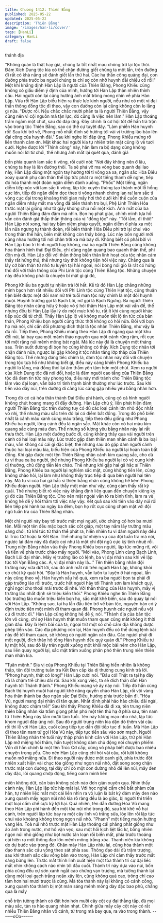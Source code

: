 ```yaml
---
title: Chương 1412: Thiên Bằng
published: 2025-05-22
updated: 2025-05-22
description: 'Thiên Bằng'
image: '/images/han-li/cover/'
tags: [HanLi]
category: HanLi
draft: false
---
```


thánh địa

"Không quản là thật hay giả, chúng ta tốt nhất mau chóng trở lại
tộc thôi. Đám Xích Dung tộc kia có thể chặn đường giết chúng ta
một lần, trên đường đi rất có khả năng sẽ đánh giết lần thứ hai.
Các hạ thần công quảng đại, con đường phía trước ba người
chúng ta chỉ sợ còn nhờ huynh đài chiếu cố rồi!" Một khi khẳng
định Hàn Lập là người của Thiên Bằng, Phong Khiếu cũng không
có giấu diếm ý định của mình, hướng tới Hàn Lập thản nhiên
thỉnh cầu.
Hai người còn lại cũng hướng ánh mắt trông mong nhìn về phía
Hàn Lập.
Vừa rồi Hàn Lập biểu hiện ra thực lực kinh người, nếu như có
một vị đại thần thông đồng tộc đi theo, vậy con đường còn lại
cũng không còn lo lắng gì nữa.
"Được rồi. Nếu chắc chắc mười phần ta là người Thiên Bằng, vậy
cũng nên vì cội nguồn mà tận lực, đó cũng là việc nên làm." Hàn
Lập thoáng trầm ngâm một chút, sau đó đáp ứng.
Đây chính là cơ hội tốt để hắn trà trộn vào trong tộc Thiên Bằng,
sao có thể cự tuyệt đây.
"Làm phiền Hàn huynh rồi! Sau khi trở về, Phong mỗ nhất định sẽ
hướng tới vài vị trưởng lão báo lên đại công của huynh đài." Sau
khi nghe lời đáp ứng, Phong Khiếu mừng rỡ liên thanh cảm ơn.
Mặt khác hai người kia tự nhiên trên mặt cũng lộ vẻ tươi cười.
Nghe được lời "Thỉnh công" này, hắn làm ra bộ dạng cũng không
muốn nói lời từ chối, thế nhưng ánh mắt lại quét qua, đánh giá

bốn phía quanh lam sắc ti võng, rồi cười nói: "Nơi đây không nên
ở lâu, chúng ta hay là lên đường thôi. Ta sẽ phá vỡ ma võng bao
quanh đại lao này, Hàn Lập dùng một ngón tay hướng tới ti võng
xa xa, ngân sắc Hỏa Điểu xoay quanh phụ cận thân thể lập tức
phát ra một tiếng thanh dễ nghe, tiếp đó hóa thành một đoàn
ngân diễm đánh xuống.
"Phốc" Một tiếng, ngân diễm tiếp xúc với lam sắc ti võng, lập tức
xuyên thủng tạo thành một lỗ hổng cực lớn, tiếp đó ngân diễm dọc
theo ti võng nhanh chóng lan ra! lam sắc ti võng cực đại trong
khoảng thời gian mấy hơi thở dưới khí thế cuồn cuộn của ngân
diễm nháy mắt ma võng đã biến thành tro bụi, Phệ Linh Thiên
Hỏa trước mặt lại giống như tờ giấy không chịu nổi một kích.
Ánh mắt của ba người Thiên Bằng đăm đăm mà nhìn.
Bọn họ phát giác, chính mình tựa hồ vẫn còn đánh giá thấp thần
thông của vị "đồng tộc" này.
"Tốt lắm, đi thôi!"
Hàn Lập nói xong, hai tay bấm niệm pháp quyết, ngân diễm ở
phía xa một lần nữa ngưng tụ thành đoàn, rồi biến thành Hỏa
Điểu phi trở lại chui vào trong thân thể hắn, biến mất không còn
thấy bóng.
Lúc này bốn người mới cùng nhau hướng tới nơi chân trời xa mà
bay đi.
Không biết có phải bởi vì Hàn Lập bảo trì hình người hay không,
mà ba người Thiên Bằng cũng không hóa thành hình thái Đại
Điểu, chỉ dùng ngân quang bao quanh thân thể, phi độn mà đi.
Hàn Lập đối với thần thông biến thân linh hoạt của tộc nhân cảm
thấy rất hứng thú, thế nhưng tùy thời không tiện hỏi việc này.
Chẳng qua là lấy cớ bản thân từ nhỏ tu luyện tại hải ngoại, nói
bóng nói gió là rất có hứng thú đối với thần thông của Phi Linh tộc
cùng Thiên Bằng tộc.
Những chuyện này đều không phải là chuyện bí mật gì gì đó,

Phong Khiếu ba người tự nhiên trả lời hết.
Kể từ đó Hàn Lập chẳng những minh bạch hơn rất nhiều đối với
Phi Linh tộc cùng Thiên Hạt tộc, cũng thuận tiện biết được một đôi
nam nữ trẻ tuổi man tộc này chính là một đôi huynh muội.
Huynh trưởng gọi là Bạch Lôi, nữ gọi là Bạch Ngưng.
Ba người Thiên Bằng tộc nhân cũng hữu ý hoặc vô ý hỏi thăm
Hàn Lập một vài vấn đề, thế nhưng đều bị Hàn Lập lấy lý do một
mực khổ tu, rất ít khi cùng người khác tiếp xúc để từ chối.
Thấy Hàn Lập lộ vẻ không muốn tiết lộ tin tức của bản thân,
Phong Khiếu bọn người cũng thức thời không có hỏi nữa.
Đối với bọn họ mà nói, chỉ cần đối phương đích thật là tộc nhân
Thiên Bằng, như vậy là đủ rồi.
Tiếp theo, Phong Khiếu mang theo Hàn Lập đi ngang qua một
khu đồi núi, lại bay qua một mảnh thảo nguyên qua một cánh
rừng rậm, rốt cục tới một rặng núi mênh mông bát ngát.
Mà lúc này đã là chuyện một tháng sau.
Trên suốt đường đi bọn họ cũng không có thấy Xích Dung tộc
nhân tới chặn đánh nữa, ngược lại gặp không ít tộc nhân tầng lớp
thấp của Thiên Bằng tộc.
Thế nhưng đáng tiếc chính là, đám tộc nhân này đối với chuyện
trong tộc tựa hồ như không biết gì, điều này càng khiến Phong
Khiếu ba người lo lắng, mà đồng thời lại âm thầm yên tâm hơn
một chút.
Xem ra người của Xích Dung tộc đã nói dối, hoặc là đám người
cao tầng của Thiên Bằng tộc đã đem tin tức này phong tỏa, điều
này mới tránh cho Thiên Bằng tộc lâm vào đại loạn, vẫn bảo trì
tình trạnh bình thường như lúc trước.
Sau khi tiến vào dãy núi, trên đường đi càng lúc càng gặp nhiều
yêu bằng nhân hơn.

Trong đó có cả hóa thân thành Đại Điểu phi hành, cũng có cả
hình người không chút hoang mang đi đầy đường.
Hàn Lập chú ý, liền phát hiện đám người Thiên Bằng tộc trên
đường tuy có đủ các loại cánh lớn nhỏ độc nhất vô nhị, thế nhưng
màu sắc trên đó lại có điểm bất đồng.
Trong đó phổ biến nhất là cánh màu xanh cùng màu trắng, tiếp
theo đều giống như Phong Khiếu ba người, lông cánh đều là ngân
sắc.
Mặt khác còn có hai màu kim quang sắc cùng màu đen. Thế
nhưng số lượng yêu bằng nhân này lại rất thưa thớt. Hàn Lập một
đường bước đi, cũng không thấy qua vài người trên cánh có hai
loại màu này.
Lúc trước gặp đám thiên man nhân cánh là ba loại màu, vẫn
không có cái gì đặc biệt, thế nhưng sau đó gặp đám người cánh
thuộc hai loại màu kia, biểu hiện của Phong Khiếu ba người lại
hoàn toàn bất đồng.
Khi gặp được một tên Thiên Bằng nhân cánh kim quang sắc, cho
dù tu vi thua xa ba người, thế nhưng Phong Khiếu ba người lại có
vẻ cung kính dị thường, chủ động tiến lên chào. Thế nhưng khi
gặp hai gã hắc sí Thiên Bằng, Phong Khiếu ba người lại nghiêm
sắc mặt, cũng không tiến lên, cũng không chào hỏi, lại làm như
không thấy trực tiếp đi qua bên người hai tên này.
Mà tu vi của hai gã hắc sí thiên bằng nhân cũng không hề kém
Phong Khiếu đoàn người.
Hàn Lập thấy một màn như vậy, cũng cảm thấy rất kỳ quái. Thế
nhưng biết rõ việc này khẳng định liên quan đến chuyện kiêng kỵ
gì đó của Thiên Bằng tộc. Cho nên mặt ngoài vẫn tỏ ra bình tĩnh,
làm ra vẻ không hề để ý hỏi thăm tới việc này vậy.
Kết quả sau khi tiến vào dãy núi rồi liên tiếp phi hành ba ngày ba
đêm, bọn họ rốt cục cũng chạm mặt với đội ngũ tuần tra của
Thiên Bằng nhân.

Một chi người này bay tới trước mặt mọi người, ước chừng có hơn
ba mươi tên. Mỗi một tên đều mặc bạch sắc cốt giáp, một tay nắm
lấy trường mâu sáng chói, từ khí tức từ thân thể phát ra, hiển
nhiên tu vi đám người này đều là Trúc Cơ hoặc là Kết Đan.
Thế nhưng từ nhiệm vụ của đội tuần tra mà nói, ngược lại đám
này đã được coi như là một chi đội ngũ cực kỳ tinh nhuệ rồi.
Trung niên Bằng nhân vừa thấy Phong Khiếu bọn người, lập tức
mừng rỡ, vội vã tiến về phía trước chào mấy người.
"Mời vào, Phong Linh cùng Bạch Linh, Bạch Lôi đại nhân. Mấy vị
trưởng lão có lệnh, ba vị đại nhân sau khi về lập tức tới Vạn Bằng
các. A, vị đại nhân này là..." Tên thiên bằng nhân đội trưởng này
vừa dứt lời, sau đó ánh mắt rơi trên người Hàn Lập, không khỏi có
chút kỳ quái hỏi.
"Đây là Hàn huynh, vẫn luôn tu luyện ở hải ngoại, lần này cũng
theo về. Hàn huynh xấu hổ quá, xem ra ba người bọn ta phải đi
gặp trưởng lão rồi trước, trước hết ngươi hãy tới Thánh sơn làm
khách quý, nghỉ ngơi cho thoải mái trước đi nhé. Với thần thông
của Hàn huynh, mấy vị trưởng lão nhất định sẽ triệu kiến thôi."
Phong Khiếu nghe tin Thiên Bằng tộc trưởng lão muốn triệu kiến
bọn họ, sắc mặt khẽ biến, sau đó quay lại nói với Hàn Lập.
"Không sao, tại hạ lần đầu tiên trở về bản tộc, nguyên bản có ý
định trước tiên một mình đi tham quan đã. Phong huynh các
ngươi nếu vội cứ đi trước đi." Hàn Lập cũng không hề để ý, nói.
"Thánh địa của bản tộc lớn vô cùng, chỉ sợ Hàn huynh thật muốn
tham quan cũng mất không ít thời gian đâu. Đây là lệnh bài của
ta, ngoại trừ một số chỗ cấm địa không được phép tiến vào. Các
địa phương còn lại, Hàn huynh đều có thể dùng lệnh bài này để
tới tham quan, sẽ không có người ngăn cản đâu. Các ngươi phái
đi một người, đích thân hộ tống Hàn huynh đếu quý quán đi."
Phong Khiếu tư lự một hồi, sau đó lấy trên người xuống một khối
mộc bài ném cho Hàn Lập, sau liền quay người lại, sắc mặt trầm
xuống phân phó thên trung niên thiên man nhân kia.

"Tuân mệnh." Địa vị của Phong Khiếu tại Thiên Bằng hiển nhiên là
không thấp, tên đội trưởng tuần tra Kết Đan cấp kia dị thường
cung kính trả lời.
"Phong huynh, thật có lòng!" Hàn Lập cười nói.
"Đâu có! Thật ra tại hạ đây đã là chậm trễ chiêu đãi rồi. Sau khi
xong việc, ta sẽ đích thân dẫn Hàn huynh tới Thánh thành."
Phong Khiếu mang vẻ áy náy nói.
Tiếp đó hắn cùng Bạch thị huynh muội hai người khẽ nâng quyền
chào Hàn Lập, rồi vội vàng hóa thân thành ba đạo ngân sắc Đại
Điểu, hướng phía trước bắn đi.
"Hóa Vũ, ngươi mang đại nhân đi tân quán. Nhất định phải hảo
hảo chiêu đãi ngài, không được chậm trễ!" Sau khi thấy Phong
Khiếu đã đi xa, tên trung niên thiên bằng nhân kia trầm giọng
phân phó một tên thủ hạ ở phía sau, tên nam tử Thiên Bằng này
tầm mười tám tuổi.
Tên này tướng mạo nho nhã, lập tức khom người đáp ứng nói.
Sau đó người trung niên kia dặn dò thêm vài câu rồi thi lễ với Hàn
Lập, cuối cùng tiếp tục dẫn đội tiếp tục đi tuần.
Mà Hàn Lập đi theo tên nam tử gọi Hóa Vũ này, tiếp tục tiến sâu
vào sơn mạch.
Người Thiên Bằng nhân trẻ tuổi này thập phần kính cẩn với Hàn
Lập, trừ phi Hàn Lập mở miệng hỏi thăm, hắn tuyệt không dám
chủ động nói chuyện phiếm.
Vốn dĩ hắn chính là một tên Trúc Cơ cấp, cũng vô pháp biết được
bao nhiêu chuyện trọng yếu. Cho nên Hàn Lập cũng chỉ hỏi vài
câu, rồi lười không muốn mở miệng nữa.
Đi theo người này được một canh giờ, phía trước đột nhiên xuất
hiện vài chục tòa giống như ngọn núi nhỏ, đặt song song chặn
trước mặt con đường, tại đây chỉ có một con đường nhỏ để lên
núi, mây đen dày đặc, lôi quang chớp động, tiếng oanh minh liên

miên không dứt, căn bản không cách nào đơn giản xuyên qua.
Nhìn thấy cảnh này, Hàn Lập lập tức híp mắt lại.
Với học nghệ cấm chế bất phàm của hắn, tự nhiên liếc mắt một
cái liền nhìn ra vô luận là bất kỳ đám mây đen nào xung quanh
mấy ngọn núi nhỏ kia rõ ràng đều là ảo giác, bị người thi triển một
loại cấm chế cực kỳ lợi hại.
Quả nhiên, tên dẫn đường Hóa Vũ mang theo Hàn Lập phi hành
đến một tòa núi nhỏ trong đó, sau khi khẽ vỗ hai cánh, trên người
lập tức bay ra một cây linh vũ trắng sữa, lóe lên rồi lập tức chui
vào khoảng không trong ngọn núi nhỏ.
"Phanh" một tiếng muộn hưởng vang lên.
Toà núi nhỏ trước mặt Hàn Lập thoáng cái phảng phất giống như
ảo ảnh trong nước, mơ hồ vặn vẹo, sau một hồi kịch liệt lắc lư,
bỗng nhiên ngọn núi nhỏ giống như bọt nước tán loạn rồi biến
mất, phía trước thoáng cái hiện ra một thông đạo lớn mênh mông
trắng xóa.
Thanh niên kia không do dự bước vào trong đó.
Chân mày Hàn Lập nhíu lại, cũng hóa thành một đạo thanh sắc
cầu vồng theo sát phía sau.
Thông đạo dài đủ trăm trượng, sau khi thanh sắc cầu vồng bắn
vào trong, Hàn Lập chỉ cảm thấy trước mắt sáng bừng lên.
Trước mắt thình lình xuất hiện một tòa thành trì cự đại liếc mắt
nhìn không cách nào nhìn tới đầu cuối.
Thành trì này dựa vào núi, bốn phía cũng đều cự sơn xanh ngắt
cao chừng vạn trượng, mà tường thành lại dùng một loại gạch
trắng noãn xây lên, cũng không quá cao, trông chỉ cao tầm hơn
hai mươi trược là cùng.
Mà tòa thành này lại không có cánh cổng, xung quanh tòa thành
bị một màn sáng mênh mông dày đặc bao phủ, chẳng qua là mấy

chỗ trên tường thành có đặt hơn hơn mười cây cột cự đại thẳng
tắp, đủ mọi màu sắc, tản ra hào quang nhàn nhạt.
Chính giữa mấy cây cột này có rất nhiều Thiên Bằng nhân vỗ
cánh, từ trong mà bay qua, ra vào trong thành.
------oOo------
